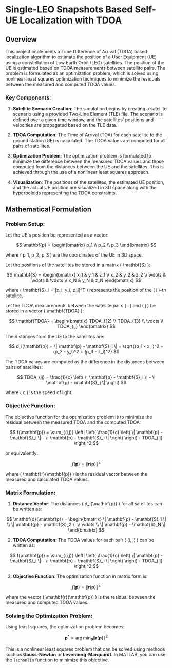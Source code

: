 # Single-LEO Snapshots Based Self-UE Localization with TDOA

## Overview

This project implements a Time Difference of Arrival (TDOA) based localization algorithm to estimate the position of a User Equipment (UE) using a constellation of Low Earth Orbit (LEO) satellites. The position of the UE is estimated based on TDOA measurements between satellite pairs. The problem is formulated as an optimization problem, which is solved using nonlinear least squares optimization techniques to minimize the residuals between the measured and computed TDOA values.

### Key Components:

1. **Satellite Scenario Creation**: The simulation begins by creating a satellite scenario using a provided Two-Line Element (TLE) file. The scenario is defined over a given time window, and the satellites' positions and velocities are propagated based on the TLE data.

2. **TDOA Computation**: The Time of Arrival (TOA) for each satellite to the ground station (UE) is calculated. The TDOA values are computed for all pairs of satellites.

3. **Optimization Problem**: The optimization problem is formulated to minimize the difference between the measured TDOA values and those computed from the distances between the UE and the satellites. This is achieved through the use of a nonlinear least squares approach.

4. **Visualization**: The positions of the satellites, the estimated UE position, and the actual UE position are visualized in 3D space along with the hyperboloids representing the TDOA constraints.

## Mathematical Formulation

### Problem Setup:

Let the UE's position be represented as a vector:

$$
\mathbf{p} = \begin{bmatrix} p_1 \\ p_2 \\ p_3 \end{bmatrix}
$$

where \( p_1, p_2, p_3 \) are the coordinates of the UE in 3D space.

Let the positions of the satellites be stored in a matrix \( \mathbf{S} \):

$$
\mathbf{S} = \begin{bmatrix} 
x_1 & y_1 & z_1 \\
x_2 & y_2 & z_2 \\
\vdots & \vdots & \vdots \\
x_N & y_N & z_N
\end{bmatrix}
$$

where \( \mathbf{S}_i = [x_i, y_i, z_i]^T \) represents the position of the \( i \)-th satellite.

Let the TDOA measurements between the satellite pairs \( i \) and \( j \) be stored in a vector \( \mathbf{TDOA} \):

$$
\mathbf{TDOA} = \begin{bmatrix}
TDOA_{12} \\
TDOA_{13} \\
\vdots \\
TDOA_{ij}
\end{bmatrix}
$$

The distances from the UE to the satellites are:

$$
d_i(\mathbf{p}) = \| \mathbf{p} - \mathbf{S}_i \| = \sqrt{(p_1 - x_i)^2 + (p_2 - y_i)^2 + (p_3 - z_i)^2}
$$

The TDOA values are computed as the difference in the distances between pairs of satellites:

$$
TDOA_{ij} = \frac{1}{c} \left( \| \mathbf{p} - \mathbf{S}_i \| - \| \mathbf{p} - \mathbf{S}_j \| \right)
$$

where \( c \) is the speed of light.

### Objective Function:

The objective function for the optimization problem is to minimize the residual between the measured TDOA and the computed TDOA:

$$
f(\mathbf{p}) = \sum_{(i,j)} \left| \left( \frac{1}{c} \left( \| \mathbf{p} - \mathbf{S}_i \| - \| \mathbf{p} - \mathbf{S}_j \| \right) \right) - TDOA_{ij} \right|^2
$$

or equivalently:

$$
f(\mathbf{p}) = \|\mathbf{r}(\mathbf{p})\|^2
$$

where \( \mathbf{r}(\mathbf{p}) \) is the residual vector between the measured and calculated TDOA values.

### Matrix Formulation:

1. **Distance Vector**: The distances \( d_i(\mathbf{p}) \) for all satellites can be written as:

$$
\mathbf{d}(\mathbf{p}) = \begin{bmatrix}
\| \mathbf{p} - \mathbf{S}_1 \| \\
\| \mathbf{p} - \mathbf{S}_2 \| \\
\vdots \\
\| \mathbf{p} - \mathbf{S}_N \|
\end{bmatrix}
$$

2. **TDOA Computation**: The TDOA values for each pair \( (i, j) \) can be written as:

$$
f(\mathbf{p}) = \sum_{(i,j)} \left| \left( \frac{1}{c} \left( \| \mathbf{p} - \mathbf{S}_i \| - \| \mathbf{p} - \mathbf{S}_j \| \right) \right) - TDOA_{ij} \right|^2
$$

3. **Objective Function**: The optimization function in matrix form is:

$$
f(\mathbf{p}) = \|\mathbf{r}(\mathbf{p})\|^2
$$

where the vector \( \mathbf{r}(\mathbf{p}) \) is the residual between the measured and computed TDOA values.

### Solving the Optimization Problem:

Using least squares, the optimization problem becomes:

$$
\mathbf{p}^{*} = \arg\min_{\mathbf{p}} \|\mathbf{r}(\mathbf{p})\|^2
$$

This is a nonlinear least squares problem that can be solved using methods such as **Gauss-Newton** or **Levenberg-Marquardt**. In MATLAB, you can use the `lsqnonlin` function to minimize this objective.

